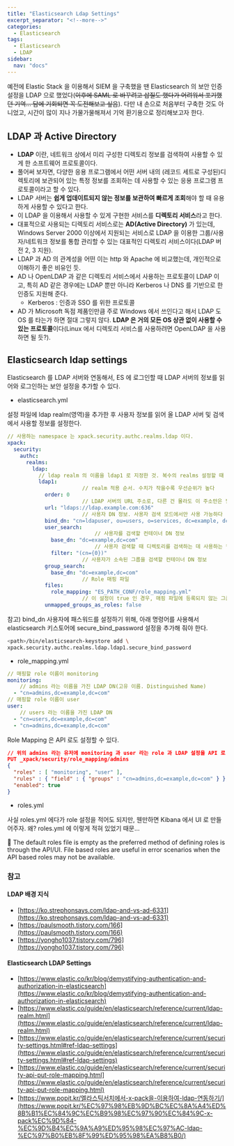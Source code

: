 ```yaml
---
title: "Elasticsearch Ldap Settings"
excerpt_separator: "<!--more-->"
categories:
  - Elasticsearch
tags:
  - Elasticsearch
  - LDAP
sidebar:
  nav: "docs"
---
```

예전에 Elastic Stack 을 이용해서 SIEM 을 구축했을 땐 Elasticsearch 의 보안 인증 설정을 LDAP 으로 했었다(~~이후에 SAML 로 바꾸려고 삽질도 했다가 어려워서 포기했던 기억... 담에 기회되면 꼭 도전해보고 싶음~~). 다만 내 손으로 처음부터 구축한 것도 아니었고, 시간이 많이 지나 가물가물해져서 기억 환기용으로 정리해보고자 한다.

## LDAP 과 Active Directory

- **LDAP** 이란, 네트워크 상에서 미리 구성한 디렉토리 정보를 검색하여 사용할 수 있게 한 소프트웨어 프로토콜이다.
- 풀어써 보자면, 다양한 응용 프로그램에서 어떤 서버 내의 (레코드 세트로 구성된)디렉토리에 보관되어 있는 특정 정보를 조회하는 데 사용할 수 있는 응용 프로그램 프로토콜이라고 할 수 있다.
- LDAP 서버는 **쉽게 업데이트되지 않는 정보를 보관하여 빠르게 조회**해야 할 때 유용하게 사용할 수 있다고 한다.
- 이 LDAP 을 이용해서 사용할 수 있게 구현한 서비스를 **디렉토리 서비스**라고 한다.
- 대표적으로 사용되는 디렉토리 서비스로는 **AD(Active Directory)** 가 있는데, Windows Server 2000 이상에서 지원되는 서비스로 LDAP 을 이용한 그룹/사용자/네트워크 정보를 통합 관리할 수 있는 대표적인 디렉토리 서비스이다(LDAP 버전 2, 3 지원).
- LDAP 과 AD 의 관계성을 어떤 이는 http 와 Apache 에 비교했는데, 개인적으로 이해하기 좋은 비유인 듯.
- AD 나 OpenLDAP 과 같은 디렉토리 서비스에서 사용하는 프로토콜이 LDAP 이고, 특히 AD 같은 경우에는 LDAP 뿐만 아니라 Kerberos 나 DNS 를 기반으로 한 인증도 지원해 준다.
    - Kerberos : 인증과 SSO 를 위한 프로토콜
- AD 가 Microsoft 독점 제품인만큼 주로 Windows 에서 쓰인다고 해서 LDAP 도 OS 를 타는가 하면 절대 그렇지 않다. **LDAP 은 거의 모든 OS 상관 없이 사용할 수 있는 프로토콜**이다(Linux 에서 디렉토리 서비스를 사용하려면 OpenLDAP 을 사용하면 될 듯?).

## Elasticsearch ldap settings

Elasticsearch 를 LDAP 서버와 연동해서, ES 에 로그인할 때 LDAP 서버의 정보를 읽어와 로그인하는 보안 설정을 추가할 수 있다.

- elasticsearch.yml

설정 파일에 ldap realm(영역)을 추가한 후 사용자 정보를 읽어 올 LDAP 서버 및 검색에서 사용할 정보를 설정한다.

```yaml
// 사용하는 namespace 는 xpack.security.authc.realms.ldap 이다.
xpack:
  security:
    authc:
      realms:
        ldap:
          // ldap realm 의 이름을 ldap1 로 지정한 것. 복수의 realms 설정할 때 이름이 상이해야 한다
          ldap1:
						// realm 적용 순서. 수치가 작을수록 우선순위가 높다
            order: 0
						// LDAP 서버의 URL 주소로, 다른 건 몰라도 이 주소만은 필수이다
            url: "ldaps://ldap.example.com:636"
						// 사용자 DN 정보. 사용자 검색 모드에서만 사용 가능하다
            bind_dn: "cn=ldapuser, ou=users, o=services, dc=example, dc=com"
            user_search:
							// 사용자를 검색할 컨테이너 DN 정보
              base_dn: "dc=example,dc=com"
							// 사용자 검색할 때 디렉토리를 검색하는 데 사용하는 필터 정보
              filter: "(cn={0})"
						// 사용자가 소속된 그룹을 검색할 컨테이너 DN 정보
            group_search:
              base_dn: "dc=example,dc=com"
						// Role 매핑 파일
            files:
              role_mapping: "ES_PATH_CONF/role_mapping.yml"
						// 이 설정이 true 인 경우, 매핑 파일에 등록되지 않는 그룹은 LDAP 서버의 그룹 이름으로 신규 role 이 등록된다. 기본값 false
            unmapped_groups_as_roles: false
```

참고) bind_dn 사용자에 패스워드를 설정하기 위해, 아래 명령어를 사용해서 elasticsearch 키스토어에  secure_bind_password 설정을 추가해 줘야 한다.

```bash
<path>/bin/elasticsearch-keystore add \
xpack.security.authc.realms.ldap.ldap1.secure_bind_password
```

- role_mapping.yml

```yaml
// 매핑할 role 이름이 monitoring
monitoring: 
	// admins 라는 이름을 가진 LDAP DN(고유 이름. Distinguished Name)
  - "cn=admins,dc=example,dc=com" 
// 매핑할 role 이름이 user
user:
	// users 라는 이름을 가진 LDAP DN
  - "cn=users,dc=example,dc=com" 
  - "cn=admins,dc=example,dc=com"
```

Role Mapping 은 API 로도 설정할 수 있다.

```json
// 위의 admins 라는 유저에 monitoring 과 user 라는 role 과 LDAP 설정을 API 로 put 해준다
PUT _xpack/security/role_mapping/admins
{
  "roles" : [ "monitoring", "user" ],
  "rules" : { "field" : { "groups" : "cn=admins,dc=example,dc=com" } },
  "enabled": true
}
```

- roles.yml

사실 roles.yml 에다가 role 설정을 적어도 되지만, 웬만하면 Kibana 에서 UI 로 만들어주자. 왜? roles.yml 에 이렇게 적혀 있었기 때문...

<div class="notice--info" markdown="1">
📢 The default roles file is empty as the preferred method of defining roles is through the API/UI. File based roles are useful in error scenarios when the API based roles may not be available.
</div>

### 참고

#### LDAP 배경 지식

- [https://ko.strephonsays.com/ldap-and-vs-ad-6331](https://ko.strephonsays.com/ldap-and-vs-ad-6331)
- [https://paulsmooth.tistory.com/166](https://paulsmooth.tistory.com/166)
- [https://yongho1037.tistory.com/796](https://yongho1037.tistory.com/796)

#### Elasticsearch LDAP Settings

- [https://www.elastic.co/kr/blog/demystifying-authentication-and-authorization-in-elasticsearch](https://www.elastic.co/kr/blog/demystifying-authentication-and-authorization-in-elasticsearch)
- [https://www.elastic.co/guide/en/elasticsearch/reference/current/ldap-realm.html](https://www.elastic.co/guide/en/elasticsearch/reference/current/ldap-realm.html)
- [https://www.elastic.co/guide/en/elasticsearch/reference/current/security-settings.html#ref-ldap-settings](https://www.elastic.co/guide/en/elasticsearch/reference/current/security-settings.html#ref-ldap-settings)
- [https://www.elastic.co/guide/en/elasticsearch/reference/current/security-api-put-role-mapping.html](https://www.elastic.co/guide/en/elasticsearch/reference/current/security-api-put-role-mapping.html)
- [https://www.popit.kr/엘라스틱서치에서-x-pack을-이용하여-ldap-연동하기/](https://www.popit.kr/%EC%97%98%EB%9D%BC%EC%8A%A4%ED%8B%B1%EC%84%9C%EC%B9%98%EC%97%90%EC%84%9C-x-pack%EC%9D%84-%EC%9D%B4%EC%9A%A9%ED%95%98%EC%97%AC-ldap-%EC%97%B0%EB%8F%99%ED%95%98%EA%B8%B0/)
